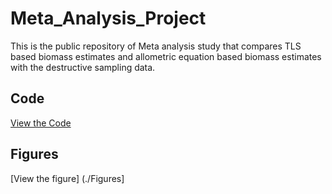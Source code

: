 # Meta_Analysis_Project
This is the public repository of Meta analysis study that compares TLS based biomass estimates and allometric equation based biomass estimates with the destructive sampling data.
## Code
[View the Code](./code.R)

## Figures
[View the figure] (./Figures]

